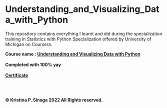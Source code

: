 # Understanding_and_Visualizing_Data_with_Python

This repository contains everything I learnt and did during the specialization training in Statistics with Python Specialization offered by University of Michigan on Coursera.

**Course name : [Understanding and Visualizing Data with Python](https://www.coursera.org/learn/understanding-visualization-data)** <br />  
**Completed with 100% yay <br />**  
**[Certificate](https://coursera.org/share/dc066caf04f16311f7180f7d823213f4)**  <br />


 <br />
  <br />


**© Kristina P. Sinaga 2022 All Rights reserved.**
